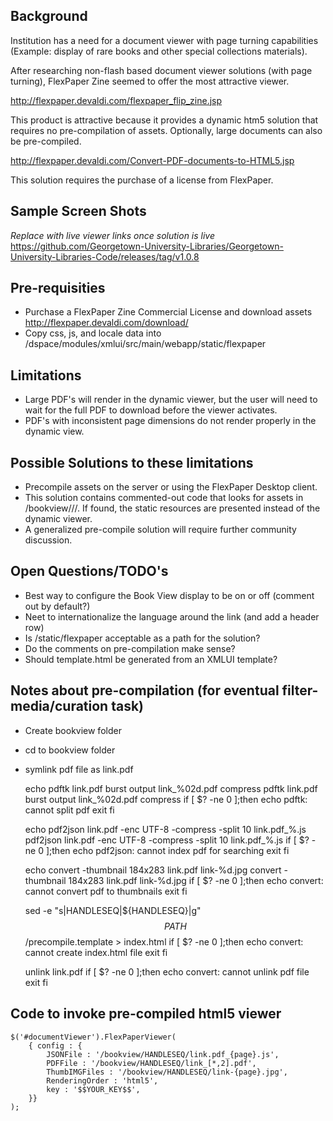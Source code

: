 ## Background
Institution has a need for a document viewer with page turning capabilities (Example: display of rare books and other special collections materials).

After researching non-flash based document viewer solutions (with page turning), FlexPaper Zine seemed to offer the most attractive viewer. 

http://flexpaper.devaldi.com/flexpaper_flip_zine.jsp

This product is attractive because it provides a dynamic htm5 solution that requires no pre-compilation of assets. 
Optionally, large documents can also be pre-compiled.

http://flexpaper.devaldi.com/Convert-PDF-documents-to-HTML5.jsp

This solution requires the purchase of a license from FlexPaper. 

## Sample Screen Shots 
_Replace with live viewer links once solution is live_
https://github.com/Georgetown-University-Libraries/Georgetown-University-Libraries-Code/releases/tag/v1.0.8

## Pre-requisities
* Purchase a FlexPaper Zine Commercial License and download assets http://flexpaper.devaldi.com/download/
* Copy css, js, and locale data into /dspace/modules/xmlui/src/main/webapp/static/flexpaper

## Limitations
* Large PDF's will render in the dynamic viewer, but the user will need to wait for the full PDF to download before the viewer activates.
* PDF's with inconsistent page dimensions do not render properly in the dynamic view.

## Possible Solutions to these limitations
* Precompile assets on the server or using the FlexPaper Desktop client.
* This solution contains commented-out code that looks for assets in /bookview/<item handle>/<bitstream seq>/.  If found, the static resources are presented instead of the dynamic viewer.
* A generalized pre-compile solution will require further community discussion.

## Open Questions/TODO's
* Best way to configure the Book View display to be on or off (comment out by default?)
* Neet to internationalize the language around the link (and add a header row)
* Is /static/flexpaper acceptable as a path for the solution?
* Do the comments on pre-compilation make sense?
* Should template.html be generated from an XMLUI template?

## Notes about pre-compilation (for eventual filter-media/curation task)
* Create bookview folder
* cd to bookview folder
* symlink pdf file as link.pdf

    echo pdftk link.pdf burst output link_%02d.pdf compress
    pdftk link.pdf burst output link_%02d.pdf compress
    if [ $? -ne 0 ];then
        echo pdftk: cannot split pdf
        exit
    fi
    
    echo pdf2json link.pdf -enc UTF-8 -compress -split 10 link.pdf_%.js
    pdf2json link.pdf -enc UTF-8 -compress -split 10 link.pdf_%.js
    if [ $? -ne 0 ];then
       echo pdf2json: cannot index pdf for searching
       exit
    fi

    echo convert -thumbnail 184x283 link.pdf link-%d.jpg
    convert -thumbnail 184x283 link.pdf link-%d.jpg
    if [ $? -ne 0 ];then
       echo convert: cannot convert pdf to thumbnails
       exit
    fi

    sed -e "s|HANDLESEQ|${HANDLESEQ}|g" $$PATH$$/precompile.template > index.html
    if [ $? -ne 0 ];then
        echo convert: cannot create index.html file
       exit
    fi

    unlink link.pdf
    if [ $? -ne 0 ];then
        echo convert: cannot unlink pdf file
        exit
    fi
    
## Code to invoke pre-compiled html5 viewer
    $('#documentViewer').FlexPaperViewer(
        { config : {
            JSONFile : '/bookview/HANDLESEQ/link.pdf_{page}.js',
            PDFFile : '/bookview/HANDLESEQ/link_[*,2].pdf',
            ThumbIMGFiles : '/bookview/HANDLESEQ/link-{page}.jpg',
            RenderingOrder : 'html5',
            key : '$$YOUR_KEY$$',
        }}
    );

